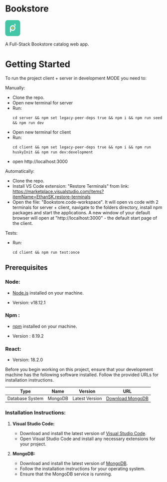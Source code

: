 # Bookstore

![](client/public/logo.png)

A Full-Stack Bookstore catalog web app.

# Getting Started

To run the project client + server in development MODE you need to:

Manually:

- Clone the repo.
- Open new terminal for server
- Run:
  ```
  cd server && npm set legacy-peer-deps true && npm i && npm run seed && npm run dev
  ```
- Open new terminal for client
- Run:
  ```
  cd client && npm set legacy-peer-deps true && npm i && npm run huskyInit && npm run dev:development
  ```
- open http://localhost:3000

Automatically:

- Clone the repo.
- Install VS Code extension: "Restore Terminals" from link: https://marketplace.visualstudio.com/items?itemName=EthanSK.restore-terminals
- Open the file: "Bookstore.code-workspace". It will open vs code with 2 terminals for server + client, navigate to the folders directory, install npm packages and start the applications. A new window of your default browser will open at "http://localhost:3000" - the default start page of the client.

Tests:

- Run:
  ```
  cd client && npm run test:once
  ```

## Prerequisites

### Node:

- [Node.js](https://nodejs.org/) installed on your machine.

* Version: v18.12.1

### Npm :

- [npm](https://nodejs.org/) installed on your machine.

* Version : 8.19.2

### React:

- Version: 18.2.0

Before you begin working on this project, ensure that your development machine has the following software installed. Follow the provided URLs for installation instructions.

| Type            | Name               | Version        | URL                                                                       |
| --------------- | ------------------ | -------------- | ------------------------------------------------------------------------- |
| Database System | MongoDB            | Latest Version | [Download MongoDB](https://www.mongodb.com/try/download/community)        |

### Installation Instructions:

1. **Visual Studio Code:**

   - Download and install the latest version of [Visual Studio Code](https://code.visualstudio.com/download).
   - Open Visual Studio Code and install any necessary extensions for your project.

2. **MongoDB:**
   - Download and install the latest version of [MongoDB](https://www.mongodb.com/try/download/community).
   - Follow the installation instructions for your operating system.
   - Ensure that the MongoDB service is running.

